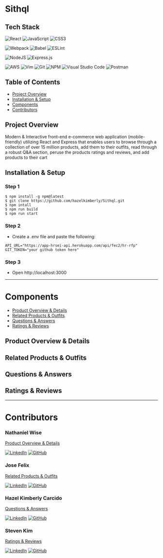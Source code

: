 # Sithql

## Tech Stack
![React](https://img.shields.io/badge/react-%2320232a.svg?style=for-the-badge&logo=react&logoColor=%2361DAFB) 
![JavaScript](https://img.shields.io/badge/JavaScript-323330?style=for-the-badge&logo=javascript&logoColor=F7DF1E) 
![CSS3](https://img.shields.io/badge/css3-%231572B6.svg?style=for-the-badge&logo=css3&logoColor=white)

![Webpack](https://img.shields.io/badge/webpack-%238DD6F9.svg?style=for-the-badge&logo=webpack&logoColor=black) 
![Babel](https://img.shields.io/badge/Babel-F9DC3e?style=for-the-badge&logo=babel&logoColor=black) 
![ESLint](https://img.shields.io/badge/ESLint-4B3263?style=for-the-badge&logo=eslint&logoColor=white)

![NodeJS](https://img.shields.io/badge/node.js-6DA55F?style=for-the-badge&logo=node.js&logoColor=white)
![Express.js](https://img.shields.io/badge/Express.js-000000?style=for-the-badge&logo=express&logoColor=white)

![AWS](https://img.shields.io/badge/AWS-%23FF9900.svg?style=for-the-badge&logo=amazon-aws&logoColor=white) 
![Vim](https://img.shields.io/badge/VIM-%2311AB00.svg?style=for-the-badge&logo=vim&logoColor=white) 
![Git](https://img.shields.io/badge/git-%23F05033.svg?style=for-the-badge&logo=git&logoColor=white) 
![NPM](https://img.shields.io/badge/NPM-%23000000.svg?style=for-the-badge&logo=npm&logoColor=white) 
![Visual Studio Code](https://img.shields.io/badge/Visual_Studio_Code-0078D4?style=for-the-badge&logo=visual%20studio%20code&logoColor=white)
![Postman](https://img.shields.io/badge/Postman-FF6C37?style=for-the-badge&logo=Postman&logoColor=white)

## Table of Contents
- [Project Overview](#project-overview)
- [Installation & Setup](#installation--setup)
- [Components](#components)
- [Contributors](#contributors)

## Project Overview

Modern & Interactive front-end e-commerce web application (mobile-friendly) utilizing React and Express that enables users to browse through a collection of over 15 million products, add them to their outfits, read through a robust Q&A section, peruse the products ratings and reviews, and add products to their cart

## Installation & Setup

### Step 1
```
$ npm install -g npm@latest
$ git clone https://github.com/hazelkimberly/Sithql.git
$ npm intall
$ npm run build
$ npm run start
```
### Step 2
- Create a .env file and paste the following:
```
API_URL="https://app-hrsei-api.herokuapp.com/api/fec2/hr-rfp"
GIT_TOKEN="your github token here"
```
### Step 3
- Open http://localhost:3000

***

# Components
- [Product Overview & Details](#product-overview--details)
- [Related Products & Outfits](#related-products--outfits)
- [Questions & Answers](#questions--answers)
- [Ratings & Reviews](#ratings--reviews)

## Product Overview & Details

## Related Products & Outfits

## Questions & Answers

## Ratings & Reviews

***

# Contributors

### Nathaniel Wise
[Product Overview & Details](#product-overview--details)

[![LinkedIn](https://img.shields.io/badge/linkedin-%230077B5.svg?style=for-the-badge&logo=linkedin&logoColor=white)](https://www.linkedin.com/in/nathaniel-wise-911048283/)
[![GitHub](https://img.shields.io/badge/github-%23121011.svg?style=for-the-badge&logo=github&logoColor=white)](https://github.com/Gralayer)

### Jose Felix
[Related Products & Outfits](#related-products--outfits)

[![LinkedIn](https://img.shields.io/badge/linkedin-%230077B5.svg?style=for-the-badge&logo=linkedin&logoColor=white)](https://www.linkedin.com/in/jose-m-felix/)
[![GitHub](https://img.shields.io/badge/github-%23121011.svg?style=for-the-badge&logo=github&logoColor=white)](https://github.com/jose-m-f)

### Hazel Kimberly Carcido
[Questions & Answers](#questions--answers)

[![LinkedIn](https://img.shields.io/badge/linkedin-%230077B5.svg?style=for-the-badge&logo=linkedin&logoColor=white)](https://www.linkedin.com/in/hazelkimberly/)
[![GitHub](https://img.shields.io/badge/github-%23121011.svg?style=for-the-badge&logo=github&logoColor=white)](https://github.com/hazelkimberly)

### Steven Kim
[Ratings & Reviews](#ratings--reviews)

[![LinkedIn](https://img.shields.io/badge/linkedin-%230077B5.svg?style=for-the-badge&logo=linkedin&logoColor=white)](https://www.linkedin.com/in/stevkim/)
[![GitHub](https://img.shields.io/badge/github-%23121011.svg?style=for-the-badge&logo=github&logoColor=white)](https://github.com/stevkim)
